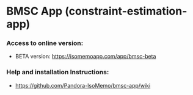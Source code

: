 # BMSC App (constraint-estimation-app)

### Access to online version:
- BETA version: https://isomemoapp.com/app/bmsc-beta

### Help and installation Instructions:
- https://github.com/Pandora-IsoMemo/bmsc-app/wiki
